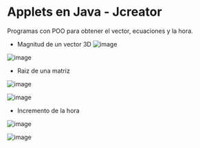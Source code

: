 # Applets en Java - Jcreator

Programas con POO para obtener el vector, ecuaciones y la hora.

- Magnitud de un vector 3D
![image](https://user-images.githubusercontent.com/67843396/224191253-4fd6677d-48c0-46c6-90b2-3254a9056f98.png)

![image](https://user-images.githubusercontent.com/67843396/224191166-d018dc66-69d1-4dec-8496-96e194c98a92.png)
- Raiz de una matriz

![image](https://user-images.githubusercontent.com/67843396/224191560-e3659b6f-6001-4f56-abaf-f2879154a2f5.png)

![image](https://user-images.githubusercontent.com/67843396/224191840-e766d98b-b1ac-469d-a76a-0d12ee55f326.png)
- Incremento de la hora

![image](https://user-images.githubusercontent.com/67843396/224191576-5b13e240-1a40-40c1-bd67-527ccfe863eb.png)

![image](https://user-images.githubusercontent.com/67843396/224191741-b1760e03-57ee-4e09-8151-111f38c88ce3.png)
